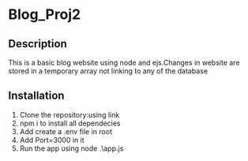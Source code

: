 # Blog_Proj2
## Description
This is a basic blog website using node and ejs.Changes in website are stored in a temporary array not linking to any of the database  
## Installation

1. Clone the repository:using link
2. npm i to install all dependecies
3. Add create a .env file in root
4. Add Port=3000 in it
5. Run the app using node .\app.js
